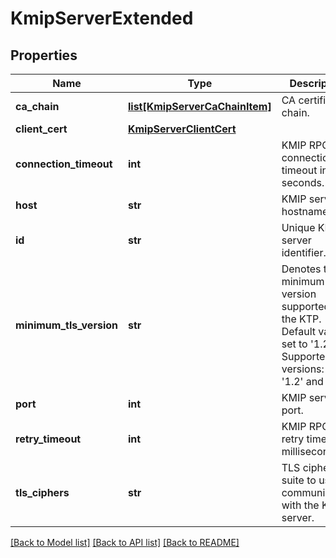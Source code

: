 # KmipServerExtended

## Properties
Name | Type | Description | Notes
------------ | ------------- | ------------- | -------------
**ca_chain** | [**list[KmipServerCaChainItem]**](KmipServerCaChainItem.md) | CA certificate chain. | [optional] 
**client_cert** | [**KmipServerClientCert**](KmipServerClientCert.md) |  | [optional] 
**connection_timeout** | **int** | KMIP RPC connection timeout in seconds. | [optional] 
**host** | **str** | KMIP server hostname. | [optional] 
**id** | **str** | Unique KMIP server identifier. | [optional] 
**minimum_tls_version** | **str** | Denotes the minimum TLS version supported by the KTP. Default value is set to &#39;1.2&#39;. Supported versions: &#39;1.1&#39;, &#39;1.2&#39; and &#39;1.3&#39;. | [optional] 
**port** | **int** | KMIP server port. | [optional] 
**retry_timeout** | **int** | KMIP RPC retry timeout in milliseconds. | [optional] 
**tls_ciphers** | **str** | TLS cipher suite to use for communication with the KMIP server. | [optional] 

[[Back to Model list]](../README.md#documentation-for-models) [[Back to API list]](../README.md#documentation-for-api-endpoints) [[Back to README]](../README.md)



